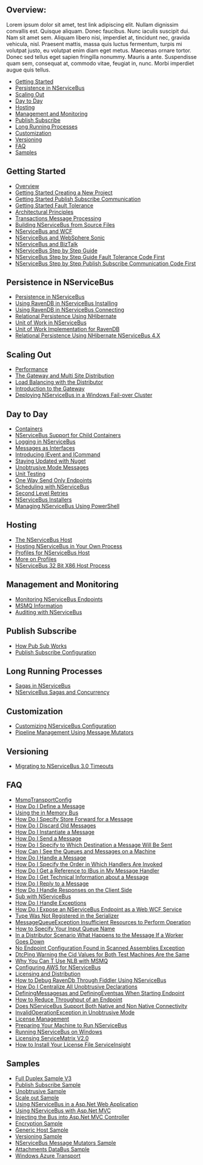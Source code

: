 <!--
title: "Home"
tags: ""
summary: ""
-->


## Overview: ##

Lorem ipsum dolor sit amet, test link adipiscing elit. Nullam dignissim convallis est. Quisque aliquam. Donec faucibus. Nunc iaculis suscipit dui. Nam sit amet sem. Aliquam libero nisi, imperdiet at, tincidunt nec, gravida vehicula, nisl. Praesent mattis, massa quis luctus fermentum, turpis mi volutpat justo, eu volutpat enim diam eget metus. Maecenas ornare tortor. Donec sed tellus eget sapien fringilla nonummy. Mauris a ante. Suspendisse quam sem, consequat at, commodo vitae, feugiat in, nunc. Morbi imperdiet augue quis tellus.

- [Getting Started](#getting-started)
- [Persistence in NServiceBus](#persistence-in-nservicebus)
- [Scaling Out](#scaling-out)
- [Day to Day](#day-to-day)
- [Hosting](#hosting)
- [Management and Monitoring](#management-and-monitoring)
- [Publish Subscribe](#publish-subscribe)
- [Long Running Processes](#long-running-processes)
- [Customization](#customization)
- [Versioning](#versioning)
- [FAQ](#faq)
- [Samples](#samples)


<a name="getting-started"></a>
## Getting Started ##
- [Overview](/pages/Overview)
- [Getting Started Creating a New Project](/pages/using-ravendb-in-nservicebus-installing)
- [Getting Started Publish Subscribe Communication](/pages/)
- [Getting Started Fault Tolerance](/pages/)
- [Architectural Principles](/pages/)
- [Transactions Message Processing](/pages/)
- [Building NServiceBus from Source Files](/pages/)
- [NServiceBus and WCF](/pages/)
- [NServiceBus and WebSphere Sonic](/pages/)
- [NServiceBus and BizTalk](/pages/)
- [NServiceBus Step by Step Guide](/pages/)
- [NServiceBus Step by Step Guide Fault Tolerance Code First](/pages/)
- [NServiceBus Step by Step Publish Subscribe Communication Code First](/pages/)

<a name="persistence-in-nservicebus"></a>
## Persistence in NServiceBus ##
- [Persistence in NServiceBus](/pages/)
- [Using RavenDB in NServiceBus Installing](/pages/)
- [Using RavenDB in NServiceBus Connecting](/pages/)
- [Relational Persistence Using NHibernate](/pages/)
- [Unit of Work in NServiceBus](/pages/)
- [Unit of Work Implementation for RavenDB](/pages/)
- [Relational Persistence Using NHibernate NServiceBus 4.X](/pages/)

<a name="scaling-out"></a>
## Scaling Out ##
- [Performance](/pages/)
- [The Gateway and Multi Site Distribution](/pages/)
- [Load Balancing with the Distributor](/pages/)
- [Introduction to the Gateway](/pages/)
- [Deploying NServiceBus in a Windows Fail-over Cluster](/pages/)

<a name="day-to-day"></a>
## Day to Day ##
- [Containers](/pages/)
- [NServiceBus Support for Child Containers](/pages/)
- [Logging in NServiceBus](/pages/)
- [Messages as Interfaces](/pages/)
- [Introducing IEvent and ICommand](/pages/)
- [Staying Updated with Nuget](/pages/)
- [Unobtrusive Mode Messages](/pages/)
- [Unit Testing](/pages/)
- [One Way Send Only Endpoints](/pages/)
- [Scheduling with NServiceBus](/pages/)
- [Second Level Retries](/pages/)
- [NServiceBus Installers](/pages/)
- [Managing NServiceBus Using PowerShell](/pages/)

<a name="hosting"></a>
## Hosting ##
- [The NServiceBus Host](/pages/)
- [Hosting NServiceBus in Your Own Process](/pages/)
- [Profiles for NServiceBus Host](/pages/)
- [More on Profiles](/pages/)
- [NServiceBus 32 Bit X86 Host Process](/pages/)

<a name="management-and-monitoring"></a>
## Management and Monitoring ##
- [Monitoring NServiceBus Endpoints](/pages/)
- [MSMQ Information](/pages/)
- [Auditing with NServiceBus](/pages/)

<a name="publish-subscribe"></a>
## Publish Subscribe ##
- [How Pub Sub Works](/pages/)
- [Publish Subscribe Configuration](/pages/)

<a name="long-running-processes"></a>
## Long Running Processes ##
- [Sagas in NServiceBus](/pages/)
- [NServiceBus Sagas and Concurrency](/pages/)

<a name="customization"></a>
## Customization ##
- [Customizing NServiceBus Configuration](/pages/)
- [Pipeline Management Using Message Mutators](/pages/)

<a name="versioning"></a>
## Versioning ##
- [Migrating to NServiceBus 3.0 Timeouts](/pages/)

<a name="faq"></a>
## FAQ ##
- [MsmqTransportConfig](/pages/)
- [How Do I Define a Message](/pages/)
- [Using the in Memory Bus](/pages/)
- [How Do I Specify Store Forward for a Message](/pages/)
- [How Do I Discard Old Messages](/pages/)
- [How Do I Instantiate a Message](/pages/)
- [How Do I Send a Message](/pages/)
- [How Do I Specify to Which Destination a Message Will Be Sent](/pages/)
- [How Can I See the Queues and Messages on a Machine](/pages/)
- [How Do I Handle a Message](/pages/)
- [How Do I Specify the Order in Which Handlers Are Invoked](/pages/)
- [How Do I Get a Reference to IBus in My Message Handler](/pages/)
- [How Do I Get Technical Information about a Message](/pages/)
- [How Do I Reply to a Message](/pages/)
- [How Do I Handle Responses on the Client Side](/pages/)
- [Sub with NServiceBus](/pages/)
- [How Do I Handle Exceptions](/pages/)
- [How Do I Expose an NServiceBus Endpoint as a Web WCF Service](/pages/)
- [Type Was Not Registered in the Serializer](/pages/)
- [MessageQueueException Insufficient Resources to Perform Operation](/pages/)
- [How to Specify Your Input Queue Name](/pages/)
- [In a Distributor Scenario What Happens to the Message If a Worker Goes Down](/pages/)
- [No Endpoint Configuration Found in Scanned Assemblies Exception](/pages/)
- [DtcPing Warning the Cid Values for Both Test Machines Are the Same](/pages/)
- [Why You Can T Use NLB with MSMQ](/pages/)
- [Configuring AWS for NServiceBus](/pages/)
- [Licensing and Distribution](/pages/)
- [How to Debug RavenDb Through Fiddler Using NServiceBus](/pages/)
- [How Do I Centralize All Unobtrusive Declarations](/pages/)
- [DefiningMessagesas and DefiningEventsas When Starting Endpoint](/pages/)
- [How to Reduce Throughput of an Endpoint](/pages/)
- [Does NServiceBus Support Both Native and Non Native Connectivity](/pages/)
- [InvalidOperationException in Unobtrusive Mode](/pages/)
- [License Management](/pages/)
- [Preparing Your Machine to Run NServiceBus](/pages/)
- [Running NServiceBus on Windows](/pages/)
- [Licensing ServiceMatrix V2.0](/pages/)
- [How to Install Your License File ServiceInsight](/pages/)

<a name="samples"></a>
## Samples ##
- [Full Duplex Sample V3](/pages/)
- [Publish Subscribe Sample](/pages/)
- [Unobtrusive Sample](/pages/)
- [Scale out Sample](/pages/)
- [Using NServiceBus in a Asp.Net Web Application](/pages/)
- [Using NServiceBus with Asp.Net MVC](/pages/)
- [Injecting the Bus into Asp.Net MVC Controller](/pages/)
- [Encryption Sample](/pages/)
- [Generic Host Sample](/pages/)
- [Versioning Sample](/pages/)
- [NServiceBus Message Mutators Sample](/pages/)
- [Attachments DataBus Sample](/pages/)
- [Windows Azure Transport](/pages/)